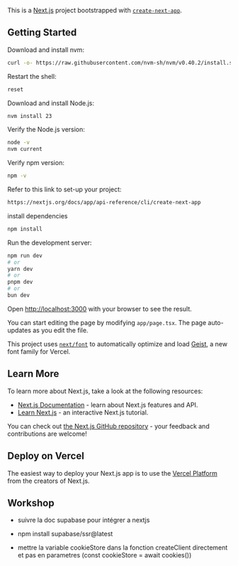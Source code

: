 This is a [Next.js](https://nextjs.org) project bootstrapped with [`create-next-app`](https://nextjs.org/docs/app/api-reference/cli/create-next-app).

## Getting Started

Download and install nvm:

```bash
curl -o- https://raw.githubusercontent.com/nvm-sh/nvm/v0.40.2/install.sh | bash
```

Restart the shell:

```bash
reset
```

Download and install Node.js:

```bash
nvm install 23
```

Verify the Node.js version:

```bash
node -v
nvm current
```

Verify npm version:

```bash
npm -v
```

Refer to this link to set-up your project:

```bash
https://nextjs.org/docs/app/api-reference/cli/create-next-app
```

install dependencies

```bash
npm install
```

Run the development server:

```bash
npm run dev
# or
yarn dev
# or
pnpm dev
# or
bun dev
```

Open [http://localhost:3000](http://localhost:3000) with your browser to see the result.

You can start editing the page by modifying `app/page.tsx`. The page auto-updates as you edit the file.

This project uses [`next/font`](https://nextjs.org/docs/app/building-your-application/optimizing/fonts) to automatically optimize and load [Geist](https://vercel.com/font), a new font family for Vercel.

## Learn More

To learn more about Next.js, take a look at the following resources:

- [Next.js Documentation](https://nextjs.org/docs) - learn about Next.js features and API.
- [Learn Next.js](https://nextjs.org/learn) - an interactive Next.js tutorial.

You can check out [the Next.js GitHub repository](https://github.com/vercel/next.js) - your feedback and contributions are welcome!

## Deploy on Vercel

The easiest way to deploy your Next.js app is to use the [Vercel Platform](https://vercel.com/new?utm_medium=default-template&filter=next.js&utm_source=create-next-app&utm_campaign=create-next-app-readme) from the creators of Next.js.

## Workshop

- suivre la doc supabase pour intégrer a nextjs

- npm install supabase/ssr@latest

- mettre la variable cookieStore dans la fonction createClient directement et pas en parametres (const cookieStore = await cookies())

